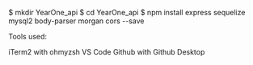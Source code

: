 $ mkdir YearOne_api
$ cd YearOne_api
$ npm install express sequelize mysql2 body-parser morgan cors --save

Tools used:

iTerm2 with ohmyzsh
VS Code
Github with Github Desktop


